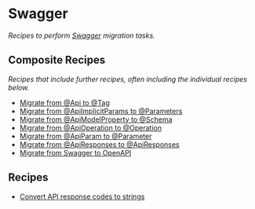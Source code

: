 # Swagger

_Recipes to perform [Swagger](https://swagger.io/) migration tasks._

## Composite Recipes

_Recipes that include further recipes, often including the individual recipes below._

* [Migrate from @Api to @Tag](./migrateapitotag.md)
* [Migrate from @ApiImplicitParams  to @Parameters](./migrateapiimplicitparamstoparameters.md)
* [Migrate from @ApiModelProperty to @Schema](./migrateapimodelpropertytoschema.md)
* [Migrate from @ApiOperation to @Operation](./migrateapioperationtooperation.md)
* [Migrate from @ApiParam to @Parameter](./migrateapiparamtoparameter.md)
* [Migrate from @ApiResponses to @ApiResponses](./migrateapiresponsestoapiresponses.md)
* [Migrate from Swagger to OpenAPI](./swaggertoopenapi.md)

## Recipes

* [Convert API response codes to strings](./convertapiresponsecodestostrings.md)


